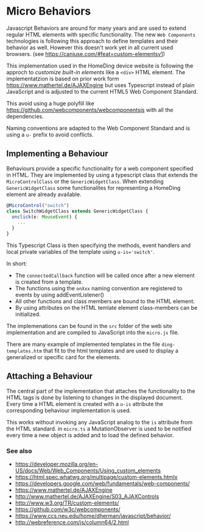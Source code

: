 # Micro Behaviors

Javascript Behaviors are around for many years and are used to extend regular HTML elements with specific functionality. The new `Web Components` technologies is following this approach to define templates and their behavior as well. However this doesn't work yet in all current used browsers. (see <https://caniuse.com/#feat=custom-elementsv1>)

This implementation used in the HomeDing device website is following the approch to *customize built-in elements* like a `<div>` HTML element. The implementatzion is based on prior work form <https://www.mathertel.de/AJAXEngine> but uses Typescript instead of plain JavaScript and is adjusted to the current HTML5 Web Component Standard.

This avoid using a huge polyfill like <https://github.com/webcomponents/webcomponentsjs> with all the dependencies.

Naming conventions are adapted to the Web Component Standard and is using a `u-` prefix to avoid conflicts.

## Implementing a Behaviour

Behaviours provide a specific functionality for a web component specified in HTML. They are implemented by using a typescript class
that extends the `MicroControlClass` or the `GenericWidgetClass`. When extending `GenericWidgetClass` some functionalites for representing a HomeDing element are already available.

```Typescript
@MicroControl("switch")
class SwitchWidgetClass extends GenericWidgetClass {
  onclick(e: MouseEvent) {
    ...
  }
}
```

This Typescript Class is then specifying the methods, event handlers and local private variables of the template using `u-is='switch'`.

In short: 

* The `connectedCallback` function will be called once after a new element is created from a template.
* The functions using the `onXxx` naming convention are registered to events by using addEventListener()
* All other functions and class members are bound to the HTML element.
* By using attributes on the HTML temlate element class-members can be initialized.   

The implemenations can be found in the `src` folder of the web site implementation and are compiled to JavaScript into the `micro.js` file.

There are many example of implemented templates in the file `ding-templates.htm` that fit to the html templates and are used to display a generalized or specific card for the elements.


## Attaching a Behaviour

The central part of the implementation that attaches the functionality to the HTML tags is done by listening to changes in the displayed document. Every time a HTML element is created with a `u-is` attribute the corresponding behaviour implementation 
is used.

This works without invoking any JavaScript analog to the `is` attribute from the HTML standard. in `micro.ts` a MutationObserver is used to be notified every time a new object is added and to load the defined behavior. 

### See also

* <https://developer.mozilla.org/en-US/docs/Web/Web_Components/Using_custom_elements>
* <https://html.spec.whatwg.org/multipage/custom-elements.htmlx>
* <https://developers.google.com/web/fundamentals/web-components/>
* <https://www.mathertel.de/AJAXEngine>
* <http://www.mathertel.de/AJAXEngine/S03_AJAXControls>
* <http://www.w3.org/TR/custom-elements/>
* <https://github.com/w3c/webcomponents/>
* <https://www.ccs.neu.edu/home/dherman/javascript/behavior/>
* <http://webreference.com/js/column64/2.html>
